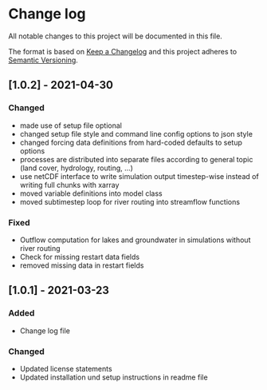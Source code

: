 # Change log

All notable changes to this project will be documented in this file.

The format is based on [Keep a Changelog](http://keepachangelog.com/)
and this project adheres to [Semantic Versioning](http://semver.org/).

## [1.0.2] - 2021-04-30

### Changed
* made use of setup file optional
* changed setup file style and command line config options to json style
* changed forcing data definitions from hard-coded defaults to setup options
* processes are distributed into separate files according to general topic (land cover, hydrology, routing, ...)
* use netCDF interface to write simulation output timestep-wise instead of writing full chunks with xarray
* moved variable definitions into model class
* moved subtimestep loop for river routing into streamflow functions

### Fixed
* Outflow computation for lakes and groundwater in simulations without river routing
* Check for missing restart data fields
* removed missing data in restart fields

## [1.0.1] - 2021-03-23

### Added
* Change log file

### Changed
* Updated license statements
* Updated installation und setup instructions in readme file
